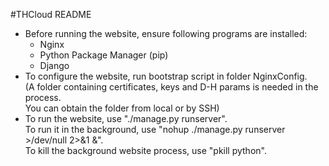 #THCloud README
* Before running the website, ensure following programs are installed:
  + Nginx
  + Python Package Manager (pip)
  + Django
* To configure the website, run bootstrap script in folder NginxConfig.<br />
  (A folder containing certificates, keys and D-H params is needed in the process.<br />
  You can obtain the folder from local or by SSH)<br />
* To run the website, use "./manage.py runserver".<br />
  To run it in the background, use "nohup ./manage.py runserver >/dev/null 2>&1 &".<br />
  To kill the background website process, use "pkill python".<br />
